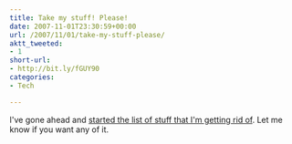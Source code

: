 ```yaml
---
title: Take my stuff! Please!
date: 2007-11-01T23:30:59+00:00
url: /2007/11/01/take-my-stuff-please/
aktt_tweeted:
- 1
short-url:
- http://bit.ly/fGUY90
categories:
- Tech

---
```

<div class='microid-mailto+http:sha1:a0be39a8b47b202a1d09cf7af186a25d03473285'>

I've gone ahead and [started the list of stuff that I'm getting rid of](http://www.cavort.org/take-my-stuff-please/). Let me know if you want any of it.

